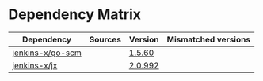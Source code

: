 # Dependency Matrix

Dependency | Sources | Version | Mismatched versions
---------- | ------- | ------- | -------------------
[jenkins-x/go-scm](https://github.com/jenkins-x/go-scm) |  | [1.5.60]() | 
[jenkins-x/jx](https://github.com/jenkins-x/jx) |  | [2.0.992](https://github.com/jenkins-x/jx/releases/tag/v2.0.992) | 
